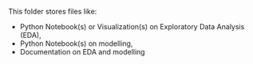This folder stores files like:
- Python Notebook(s) or Visualization(s) on Exploratory Data Analysis (EDA),
- Python Notebook(s) on modelling,
- Documentation on EDA and modelling
